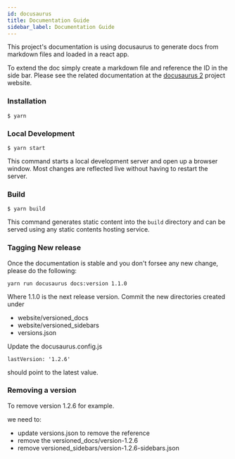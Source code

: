 ```yaml
---
id: docusaurus
title: Documentation Guide
sidebar_label: Documentation Guide
---
```


This project's documentation is using docusaurus to generate docs from markdown files and loaded in a react app.

To extend the doc simply create a markdown file and reference the ID in the side bar. Please see the related documentation
at the [docusaurus 2](https://v2.docusaurus.io/) project website.

### Installation

```
$ yarn
```

### Local Development

```
$ yarn start
```

This command starts a local development server and open up a browser window. Most changes are reflected live without having to restart the server.

### Build

```
$ yarn build
```

This command generates static content into the `build` directory and can be served using any static contents hosting service.

### Tagging New release

Once the documentation is stable and you don't forsee any new change, please do the following:

```
yarn run docusaurus docs:version 1.1.0
```

Where 1.1.0 is the next release version.  Commit the new directories created under 

  * website/versioned_docs
  * website/versioned_sidebars
  * versions.json 

Update the docusaurus.config.js

```
lastVersion: '1.2.6' 
```

should point to the latest value.

### Removing a version 

To remove version 1.2.6 for example.

we need to: 

  * update versions.json to remove the reference
  * remove the versioned_docs/version-1.2.6
  * remove versioned_sidebars/version-1.2.6-sidebars.json

